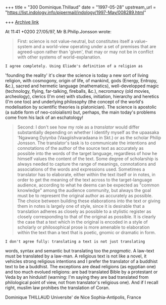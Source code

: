 +++
title = "300 Dominique.Thillaud"
date = "1997-05-28"
upstream_url = "https://list.indology.info/pipermail/indology/1997-May/008289.html"

+++
[Archive link](https://list.indology.info/pipermail/indology/1997-May/008289.html)

At 11:41 +0200 27/05/97, Mr B.Philip.Jonsson wrote:
>
>First: science is not value-neutral, but constitutes itself a value-system
>and a world-view operating under a set of premises that are agreed-upon
>rather than 'given', that may or may not be in conflict with other systems
>of world-explanation.

	I agree completely. Using Eliade's definition of a religion as
'founding the reality' it's clear the science is today a new sort of living
religion, with cosmogony, origin of life, of mankind, gods (Energy,
Entropy, &c.), sacred and hermetic language (mathematics), well-developped
magic (technology, flying, far-talking, fireballs, &c.), necromancy (old
movies, archeology), clerics (I'm one) with studies, initiation, hierarchy
and heretics (I'm one too) and underlying philosophy (the concept of the
world's modelisation by scientific theories is platonician). The science is
apostolic (a subtle form of neo-coloialism) but, perhaps, the main today's
problems come from his lack of an eschatology!

>Second: I don't see how my role as a _translator_ would differ
>substantially depending on whether I identify myself as the upaasaka
>'Ngawang Dyiynba (Vaagiishvaradaana in Skt.) or as the scholar Philip
>Jonsson. The translator's task is to communicate the intentions and
>connotations of the author of the source text as accurately as possible
>into the words of the target language, regardless of how he himself values
>the content of the text. Some degree of scholarship is always needed to
>capture the range of meanings, connotations and associations of the words
>and expressions used. Sometimes a translator has to elaborate, either
>within the text itself or in notes, in order to get the meaning of the text
>across to the target-language audience, according to what he deems can be
>expected as "common knowledge" among the audience community, but always the
>goal must be to represent the original author as accurately as possible.
>The choice between building these elaborations into the text or giving them
>in notes is largely one of style, since it is desirable that a translation
>adheres as closely as possible to a stylistic register as closely
>corresponding to that of the original as possible. It is clearly the case
>that a text which in the original is encoded in a style of scholarly or
>philosophical prose is more amenable to elaboration within the text than a
>text that is poetic, gnomic or dramatic in form.

	I don't agree fully: translating a text is not just translating
words, syntax and semantic but translating too the *pragmatic*. A law-text
must be translated by a law-man. A religious text is not like a novel, it
vehicles strong religious intentions and I prefer the translator of a
buddhist text to be a buddhist. The exceptions are dead religions (as
egyptian one) and too much evolued religions: are bad translated Bible by a
protestant or Veda by an hinduist! (warning: I'm saying they are bad
translated from philological point of view, not from translator's religious
one). And if I recall right, muslim law prohibes the translation of Coran.


Dominique THILLAUD
Universite' de Nice Sophia-Antipolis, France






